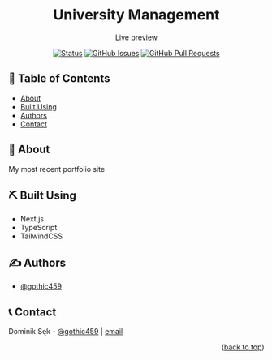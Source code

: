 <h1 align="center">University Management</h1><a name = "readme-top"></a>
<div align="center">
  <a href="https://dominiksek.com">Live preview</a>
</div>

<div align="center">

  [![Status](https://img.shields.io/badge/status-active-success.svg)](dominiksek.com) 
  [![GitHub Issues](https://img.shields.io/github/issues/gothic459/portfolio)](https://github.com/gothic459/portfolio/issues)
  [![GitHub Pull Requests](https://img.shields.io/github/issues-pr/gothic459/portfolio)](https://github.com/kylelobo/The-Documentation-Compendium/pulls)
</div>


## 📝 Table of Contents
- [About](#about)
- [Built Using](#built_using)
- [Authors](#authors)
- [Contact](#contact)

## 🧐 About <a name = "about"></a>

My most recent portfolio site


## ⛏️ Built Using <a name = "built_using"></a>

- Next.js
- TypeScript
- TailwindCSS


## ✍️ Authors <a name = "authors"></a>

- [@gothic459](https://github.com/gothic459)

## 📞 Contact <a name = "contact"></a>

Dominik Sęk - [@gothic459](https://github.com/gothic459) |  [email](d.sek464@gmail.com)


<p align="right">(<a href="#readme-top">back to top</a>)</p>

